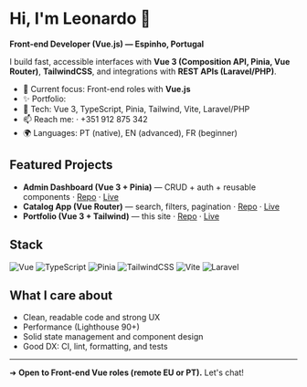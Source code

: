 # Hi, I'm Leonardo 👋

**Front-end Developer (Vue.js) — Espinho, Portugal**

I build fast, accessible interfaces with **Vue 3 (Composition API, Pinia, Vue Router)**, **TailwindCSS**, and integrations with **REST APIs (Laravel/PHP)**.

- 🔭 Current focus: Front-end roles with **Vue.js**
- ✨ Portfolio: <link>
- 🧰 Tech: Vue 3, TypeScript, Pinia, Tailwind, Vite, Laravel/PHP
- 📫 Reach me: <email> · +351 912 875 342
- 🌍 Languages: PT (native), EN (advanced), FR (beginner)

## Featured Projects
- **Admin Dashboard (Vue 3 + Pinia)** — CRUD + auth + reusable components · [Repo](https://github.com/<username>/admin-dashboard-vue) · [Live](https://<demo>)
- **Catalog App (Vue Router)** — search, filters, pagination · [Repo](https://github.com/<username>/catalog-app-vue) · [Live](https://<demo>)
- **Portfolio (Vue 3 + Tailwind)** — this site · [Repo](https://github.com/<username>/portfolio-vue) · [Live](https://<demo>)

## Stack
![Vue](https://img.shields.io/badge/Vue-3-4FC08D?logo=vuedotjs&logoColor=white)
![TypeScript](https://img.shields.io/badge/TypeScript-005?logo=typescript)
![Pinia](https://img.shields.io/badge/Pinia-ffd?logo=vue.js)
![TailwindCSS](https://img.shields.io/badge/TailwindCSS-38B2AC?logo=tailwindcss&logoColor=white)
![Vite](https://img.shields.io/badge/Vite-646CFF?logo=vite&logoColor=white)
![Laravel](https://img.shields.io/badge/Laravel-F55247?logo=laravel&logoColor=white)

## What I care about
- Clean, readable code and strong UX
- Performance (Lighthouse 90+)
- Solid state management and component design
- Good DX: CI, lint, formatting, and tests

---
➜ **Open to Front-end Vue roles (remote EU or PT).** Let's chat!
